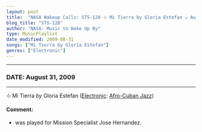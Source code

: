 ```yaml
---
layout: post
title:  "NASA Wakeup Calls: STS-128 ⊹ Mi Tierra by Gloria Estefan ✫ August 31, 2009"
blog_title: "STS-128"
author: "NASA: Music to Wake Up By"
type: MusicPlaylist
date_modified: 2009-08-31
songs: ["Mi Tierra by Gloria Estefan"]
genres: ["Electronic"]
---
```


----
### DATE: August 31, 2009
----
⊹ Mi Tierra *by* Gloria Estefan ([Electronic](https://www.discogs.com/genre/Electronic): [Afro-Cuban Jazz](https://www.discogs.com/style/Afro-Cuban%20Jazz)) <a target="blank_" href="https://www.discogs.com/Gloria-Estefan-Mi-Tierra/master/104925">
    <i class="fas fa-compact-disc"
       title="Discogs entry for this song"
       alt="Discogs entry for this song"
       style="font-size: 1.1em;"></i></a>
    

#### Comment:
* was played for Mission Specialist Jose Hernandez.



<br/>
<center>
	<a target="_blank"
	   href="https://twitter.com/intent/tweet?hashtags=Space,NASA,Playlist,NASAWakeupCalls,SpaceProgram&text=🚀 {{ page.author}}, '{{ page.songs.first }}' {{ page.title }}, {{ site.url }}{{ page.url }}&via=nasawakeupcalls"><i class="fab fa-twitter" title="Tweet this page" alt="Tweet this page" style="font-size: 1.3em;"></i></a>
	&nbsp; 	<i class="fas fa-user-astronaut" style="font-size: 1.5em;"></i> &nbsp;
    <a id="custom_amazon_link"
       type="amzn" search="#"
       category="popular music">
    <i class="fab fa-amazon" style="font-size: 1.3em;"></i></a>
</center>

<!-- Randomly resolve an individual entry from a song array -->
<script src="/assets/javascript/seedrandom.min.js"></script>
<script>
  var wake_me_up = ["Mi Tierra by Gloria Estefan"];
  var prng = new Math.seedrandom();
  function randomSong() {
    song = wake_me_up[Math.floor(Math.random() * wake_me_up.length)];
    var amazon_link = document.getElementById("custom_amazon_link");
    amazon_link.setAttribute("search", song);
  }
  window.onload = randomSong();
</script>
